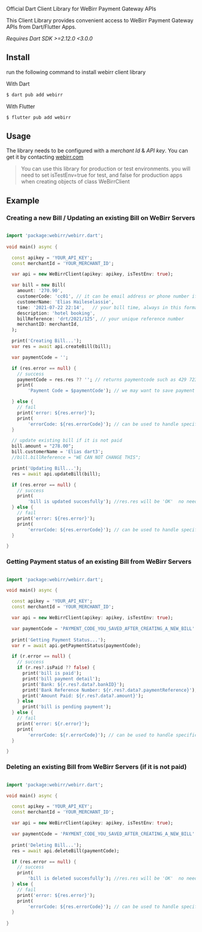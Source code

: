 Official Dart Client Library for WeBirr Payment Gateway APIs 

This Client Library provides convenient access to WeBirr Payment Gateway APIs from Dart/Flutter Apps.

*Requires Dart SDK >=2.12.0 <3.0.0*

## Install

run the following command to install webirr client library

With Dart

```bash
$ dart pub add webirr
```
With Flutter

```bash
$ flutter pub add webirr
```

## Usage

The library needs to be configured with a *merchant Id* & *API key*. You can get it by contacting [webirr.com](https://webirr.com)

> You can use this library for production or test environments. you will need to set isTestEnv=true for test, and false for production apps when creating objects of class WeBirrClient

## Example

### Creating a new Bill / Updating an existing Bill on WeBirr Servers

```dart

import 'package:webirr/webirr.dart';
  
void main() async {

  const apikey = 'YOUR_API_KEY';
  const merchantId = 'YOUR_MERCHANT_ID';

  var api = new WeBirrClient(apikey: apikey, isTestEnv: true);

  var bill = new Bill(
    amount: '270.90',
    customerCode: 'cc01', // it can be email address or phone number if you dont have customer code
    customerName: 'Elias Haileselassie',
    time: '2021-07-22 22:14',   // your bill time, always in this format
    description: 'hotel booking',
    billReference: 'drt/2021/125', // your unique reference number
    merchantID: merchantId,
  );

  print('Creating Bill...');
  var res = await api.createBill(bill);

  var paymentCode = '';

  if (res.error == null) {
    // success
    paymentCode = res.res ?? ''; // returns paymentcode such as 429 723 975
    print(
        'Payment Code = $paymentCode'); // we may want to save payment code in local db.

  } else {
    // fail
    print('error: ${res.error}');
    print(
        'errorCode: ${res.errorCode}'); // can be used to handle specific busines error such as ERROR_INVLAID_INPUT_DUP_REF
  }

  // update existing bill if it is not paid
  bill.amount = "278.00";
  bill.customerName = 'Elias dart3';
  //bill.billReference = "WE CAN NOT CHANGE THIS";

  print('Updating Bill...');
  res = await api.updateBill(bill);

  if (res.error == null) {
    // success
    print(
        'bill is updated succesfully'); //res.res will be 'OK'  no need to check here!
  } else {
    // fail
    print('error: ${res.error}');
    print(
        'errorCode: ${res.errorCode}'); // can be used to handle specific busines error such as ERROR_INVLAID_INPUT
  }

}
```

### Getting Payment status of an existing Bill from WeBirr Servers

```dart

import 'package:webirr/webirr.dart';

void main() async {

  const apikey = 'YOUR_API_KEY';
  const merchantId = 'YOUR_MERCHANT_ID';

  var api = new WeBirrClient(apikey: apikey, isTestEnv: true);

  var paymentCode = 'PAYMENT_CODE_YOU_SAVED_AFTER_CREATING_A_NEW_BILL'  // suchas as '141 263 782';
  
  print('Getting Payment Status...');
  var r = await api.getPaymentStatus(paymentCode);

  if (r.error == null) {
    // success
    if (r.res?.isPaid ?? false) {
      print('bill is paid');
      print('bill payment detail');
      print('Bank: ${r.res?.data?.bankID}');
      print('Bank Reference Number: ${r.res?.data?.paymentReference}');
      print('Amount Paid: ${r.res?.data?.amount}');
    } else
      print('bill is pending payment');
  } else {
    // fail
    print('error: ${r.error}');
    print(
        'errorCode: ${r.errorCode}'); // can be used to handle specific busines error such as ERROR_INVLAID_INPUT
  }

}
```  

### Deleting an existing Bill from WeBirr Servers (if it is not paid)

```dart

import 'package:webirr/webirr.dart';

void main() async {

  const apikey = 'YOUR_API_KEY';
  const merchantId = 'YOUR_MERCHANT_ID';

  var api = new WeBirrClient(apikey: apikey, isTestEnv: true);

  var paymentCode = 'PAYMENT_CODE_YOU_SAVED_AFTER_CREATING_A_NEW_BILL'  // suchas as '141 263 782';
  
  print('Deleting Bill...');
  res = await api.deleteBill(paymentCode);

  if (res.error == null) {
    // success
    print(
        'bill is deleted succesfully'); //res.res will be 'OK'  no need to check here!
  } else {
    // fail
    print('error: ${res.error}');
    print(
        'errorCode: ${res.errorCode}'); // can be used to handle specific bussines error such as ERROR_INVLAID_INPUT
  }
  
}  

```  